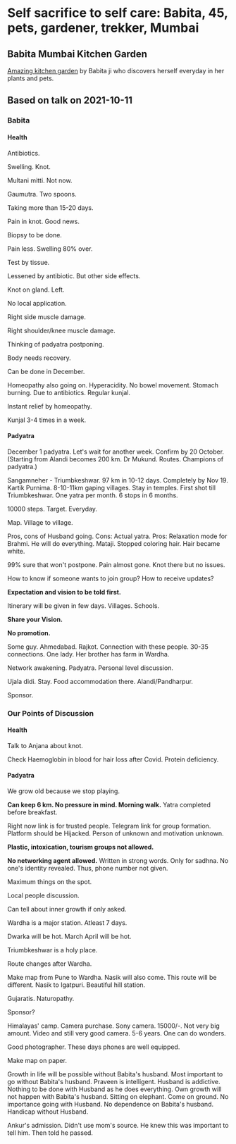 # Self sacrifice to self care: Babita, 45, pets, gardener, trekker, Mumbai

## Babita Mumbai Kitchen Garden

[Amazing kitchen garden](https://nehalsin.github.io/babita-kitchen-garden-mumbai/) by Babita ji who discovers herself everyday in her plants and pets. 

## Based on talk on 2021-10-11

### Babita

#### Health

Antibiotics.

Swelling. Knot. 

Multani mitti. Not now. 

Gaumutra. 
Two spoons. 

Taking more than 15-20 days. 

Pain in knot. Good news.

Biopsy to be done. 

Pain less. Swelling 80% over. 

Test by tissue. 

Lessened by antibiotic. But other side effects. 

Knot on gland. Left. 

No local application. 

Right side muscle damage. 

Right shoulder/knee muscle damage. 

Thinking of padyatra postponing. 

Body needs recovery. 

Can be done in December. 

Homeopathy also going on. Hyperacidity. No bowel movement. Stomach burning. Due to antibiotics. Regular kunjal. 

Instant relief by homeopathy.

Kunjal 3-4 times in a week.

#### Padyatra

December 1 padyatra. Let's wait for another week. Confirm by 20 October. (Starting from Alandi becomes 200 km. Dr Mukund. Routes. Champions of padyatra.) 

Sangamneher - Triumbkeshwar. 97 km in 10-12 days. Completely by Nov 19. Kartik Purnima. 8-10-11km gaping villages. Stay in temples. First shot till Triumbkeshwar. 
One yatra per month. 6 stops in 6 months. 

10000 steps. Target. Everyday. 

Map. Village to village. 

Pros, cons of Husband going. 
Cons: Actual yatra. 
Pros: Relaxation mode for Brahmi. He will do everything. Mataji. 
Stopped coloring hair. Hair became white. 

99% sure that won't postpone.
Pain almost gone. 
Knot there but no issues. 

How to know if someone wants to join group? How to receive updates? 

**Expectation and vision to be told first.** 

Itinerary will be given in few days. Villages. Schools. 

**Share your Vision.** 

**No promotion.** 

Some guy. Ahmedabad. Rajkot. Connection with these people. 30-35 connections. One lady. Her brother has farm in Wardha. 

Network awakening. Padyatra. Personal level discussion. 

Ujala didi. Stay. Food accommodation there. Alandi/Pandharpur. 

Sponsor.

### Our Points of Discussion

#### Health

Talk to Anjana about knot. 

Check Haemoglobin in blood for hair loss after Covid. Protein deficiency.

#### Padyatra

We grow old because we stop playing. 

**Can keep 6 km. No pressure in mind. Morning walk.** Yatra completed before breakfast. 

Right now link is for trusted people. 
Telegram link for group formation. 
Platform should be Hijacked. 
Person of unknown and motivation unknown. 

**Plastic, intoxication, tourism groups not allowed.** 

**No networking agent allowed.** 
Written in strong words. Only for sadhna. 
No one's identity revealed. 
Thus, phone number not given. 

Maximum things on the spot. 

Local people discussion. 

Can tell about inner growth if only asked. 

Wardha is a major station. Atleast 7 days. 

Dwarka will be hot. March April will be hot. 

Triumbkeshwar is a holy place. 

Route changes after Wardha. 

Make map from Pune to Wardha. Nasik will also come. This route will be different. 
Nasik to Igatpuri. Beautiful hill station. 

Gujaratis. Naturopathy. 

Sponsor? 

Himalayas' camp. Camera purchase. Sony camera. 15000/-. Not very big amount. Video and still very good camera. 5-6 years. One can do wonders. 

Good photographer. These days phones are well equipped. 

Make map on paper. 

Growth in life will be possible without Babita's husband. Most important to go without Babita's husband. Praveen is intelligent. Husband is addictive. Nothing to be done with Husband as he does everything. Own growth will not happen with Babita's husband. 
Sitting on elephant. Come on ground. No importance going with Husband. No dependence on Babita's husband. 
Handicap without Husband. 

Ankur's admission. Didn't use mom's source. He knew this was important to tell him. Then told he passed. 
